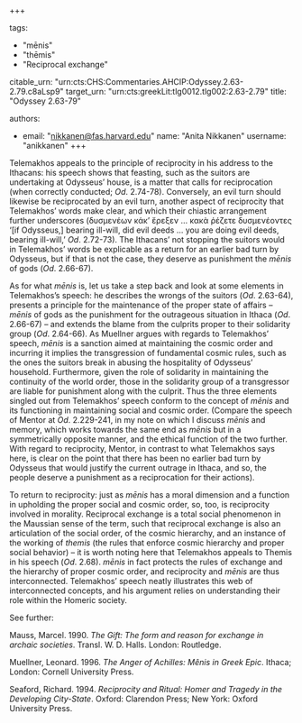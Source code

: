 +++

tags:
- "mēnis"
- "thēmis"
- "Reciprocal exchange"

citable_urn: "urn:cts:CHS:Commentaries.AHCIP:Odyssey.2.63-2.79.c8aLsp9"
target_urn: "urn:cts:greekLit:tlg0012.tlg002:2.63-2.79"
title: "Odyssey 2.63-79"

authors:
- email: "nikkanen@fas.harvard.edu"
  name: "Anita Nikkanen"
  username: "anikkanen"
+++

<p>Telemakhos appeals to the principle of reciprocity in his address to the Ithacans: his speech shows that feasting, such as the suitors are undertaking at Odysseus’ house, is a matter that calls for reciprocation (when correctly conducted; <em>Od</em>. 2.74-78). Conversely, an evil turn should likewise be reciprocated by an evil turn, another aspect of reciprocity that Telemakhos’ words make clear, and which their chiastic arrangement further underscores (δυσμενέων κάκ’ ἔρεξεν … κακὰ ῥέζετε δυσμενέοντες ‘[if Odysseus,] bearing ill-will, did evil deeds … you are doing evil deeds, bearing ill-will,’ <em>Od</em>. 2.72-73). The Ithacans’ not stopping the suitors would in Telemakhos’ words be explicable as a return for an earlier bad turn by Odysseus, but if that is not the case, they deserve as punishment the <em>mēnis</em> of gods (<em>Od</em>. 2.66-67).</p><p>As for what <em>mēnis</em> is, let us take a step back and look at some elements in Telemakhos’s speech: he describes the wrongs of the suitors (<em>Od</em>. 2.63-64), presents a principle for the maintenance of the proper state of affairs – <em>mēnis </em>of gods as the punishment for the outrageous situation in Ithaca (<em>Od</em>. 2.66-67) – and extends the blame from the culprits proper to their solidarity group (<em>Od</em>. 2.64-66). As Muellner argues with regards to Telemakhos’ speech, <em>mēnis</em> is a sanction aimed at maintaining the cosmic order and incurring it implies the transgression of fundamental cosmic rules, such as the ones the suitors break in abusing the hospitality of Odysseus’ household. Furthermore, given the role of solidarity in maintaining the continuity of the world order, those in the solidarity group of a transgressor are liable for punishment along with the culprit. Thus the three elements singled out from Telemakhos’ speech conform to the concept of <em>mēnis</em> and its functioning in maintaining social and cosmic order. (Compare the speech of Mentor at <em>Od</em>. 2.229-241, in my note on which I discuss <em>mēnis</em> and memory, which works towards the same end as <em>mēnis</em> but in a symmetrically opposite manner, and the ethical function of the two further. With regard to reciprocity, Mentor, in contrast to what Telemakhos says here, is clear on the point that there has been no earlier bad turn by Odysseus that would justify the current outrage in Ithaca, and so, the people deserve a punishment as a reciprocation for their actions).</p><p>To return to reciprocity: just as <em>mēnis</em> has a moral dimension and a function in upholding the proper social and cosmic order, so, too, is reciprocity involved in morality. Reciprocal exchange is a total social phenomenon in the Maussian sense of the term, such that reciprocal exchange is also an articulation of the social order, of the cosmic hierarchy, and an instance of the working of <em>themis</em> (the rules that enforce cosmic hierarchy and proper social behavior) – it is worth noting here that Telemakhos appeals to Themis in his speech (<em>Od</em>. 2.68). <em>mēnis</em> in fact protects the rules of exchange and the hierarchy of proper cosmic order, and reciprocity and <em>mēnis</em> are thus interconnected. Telemakhos’ speech neatly illustrates this web of interconnected concepts, and his argument relies on understanding their role within the Homeric society.</p><p>See further:</p><p>Mauss, Marcel. 1990. <em>The Gift: The form and reason for exchange in archaic societies</em>. Transl. W. D. Halls. London: Routledge.</p><p>Muellner, Leonard. 1996. <em>The Anger of Achilles: Mênis in Greek Epic</em>. Ithaca; London: Cornell University Press.</p><p>Seaford, Richard. 1994. <em>Reciprocity and Ritual: Homer and Tragedy in the Developing City-State</em>. Oxford: Clarendon Press; New York: Oxford University Press.</p>